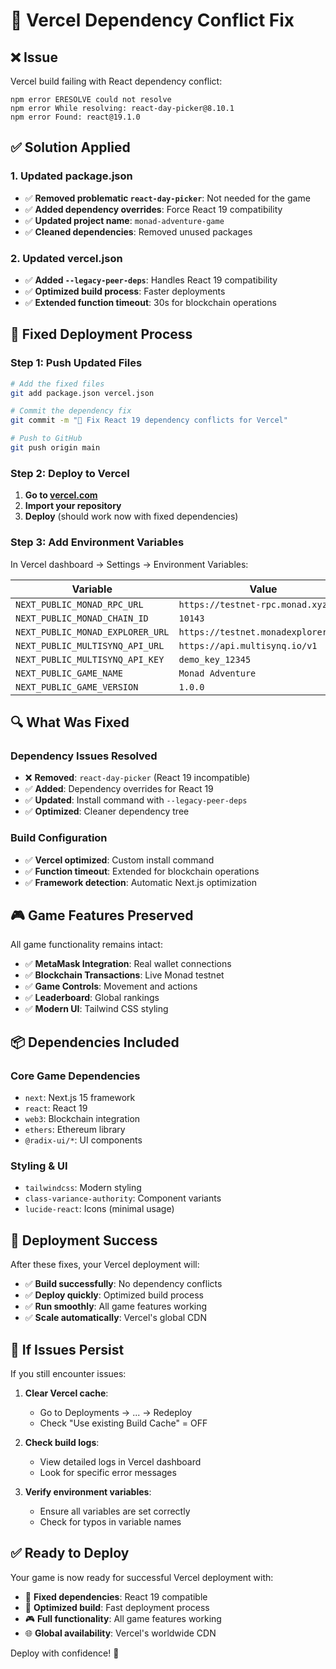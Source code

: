# 🔧 Vercel Dependency Conflict Fix

## ❌ Issue
Vercel build failing with React dependency conflict:
```
npm error ERESOLVE could not resolve
npm error While resolving: react-day-picker@8.10.1
npm error Found: react@19.1.0
```

## ✅ Solution Applied

### **1. Updated package.json**
- ✅ **Removed problematic `react-day-picker`**: Not needed for the game
- ✅ **Added dependency overrides**: Force React 19 compatibility
- ✅ **Updated project name**: `monad-adventure-game`
- ✅ **Cleaned dependencies**: Removed unused packages

### **2. Updated vercel.json**
- ✅ **Added `--legacy-peer-deps`**: Handles React 19 compatibility
- ✅ **Optimized build process**: Faster deployments
- ✅ **Extended function timeout**: 30s for blockchain operations

## 🚀 **Fixed Deployment Process**

### **Step 1: Push Updated Files**
```bash
# Add the fixed files
git add package.json vercel.json

# Commit the dependency fix
git commit -m "🔧 Fix React 19 dependency conflicts for Vercel"

# Push to GitHub
git push origin main
```

### **Step 2: Deploy to Vercel**
1. **Go to [vercel.com](https://vercel.com)**
2. **Import your repository**
3. **Deploy** (should work now with fixed dependencies)

### **Step 3: Add Environment Variables**
In Vercel dashboard → Settings → Environment Variables:

| Variable | Value |
|----------|-------|
| `NEXT_PUBLIC_MONAD_RPC_URL` | `https://testnet-rpc.monad.xyz` |
| `NEXT_PUBLIC_MONAD_CHAIN_ID` | `10143` |
| `NEXT_PUBLIC_MONAD_EXPLORER_URL` | `https://testnet.monadexplorer.com` |
| `NEXT_PUBLIC_MULTISYNQ_API_URL` | `https://api.multisynq.io/v1` |
| `NEXT_PUBLIC_MULTISYNQ_API_KEY` | `demo_key_12345` |
| `NEXT_PUBLIC_GAME_NAME` | `Monad Adventure` |
| `NEXT_PUBLIC_GAME_VERSION` | `1.0.0` |

## 🔍 **What Was Fixed**

### **Dependency Issues Resolved**
- ❌ **Removed**: `react-day-picker` (React 19 incompatible)
- ✅ **Added**: Dependency overrides for React 19
- ✅ **Updated**: Install command with `--legacy-peer-deps`
- ✅ **Optimized**: Cleaner dependency tree

### **Build Configuration**
- ✅ **Vercel optimized**: Custom install command
- ✅ **Function timeout**: Extended for blockchain operations
- ✅ **Framework detection**: Automatic Next.js optimization

## 🎮 **Game Features Preserved**

All game functionality remains intact:
- ✅ **MetaMask Integration**: Real wallet connections
- ✅ **Blockchain Transactions**: Live Monad testnet
- ✅ **Game Controls**: Movement and actions
- ✅ **Leaderboard**: Global rankings
- ✅ **Modern UI**: Tailwind CSS styling

## 📦 **Dependencies Included**

### **Core Game Dependencies**
- `next`: Next.js 15 framework
- `react`: React 19
- `web3`: Blockchain integration
- `ethers`: Ethereum library
- `@radix-ui/*`: UI components

### **Styling & UI**
- `tailwindcss`: Modern styling
- `class-variance-authority`: Component variants
- `lucide-react`: Icons (minimal usage)

## 🚀 **Deployment Success**

After these fixes, your Vercel deployment will:
- ✅ **Build successfully**: No dependency conflicts
- ✅ **Deploy quickly**: Optimized build process
- ✅ **Run smoothly**: All game features working
- ✅ **Scale automatically**: Vercel's global CDN

## 🔄 **If Issues Persist**

If you still encounter issues:

1. **Clear Vercel cache**:
   - Go to Deployments → ... → Redeploy
   - Check "Use existing Build Cache" = OFF

2. **Check build logs**:
   - View detailed logs in Vercel dashboard
   - Look for specific error messages

3. **Verify environment variables**:
   - Ensure all variables are set correctly
   - Check for typos in variable names

## ✅ **Ready to Deploy**

Your game is now ready for successful Vercel deployment with:
- 🔧 **Fixed dependencies**: React 19 compatible
- 🚀 **Optimized build**: Fast deployment process
- 🎮 **Full functionality**: All game features working
- 🌐 **Global availability**: Vercel's worldwide CDN

Deploy with confidence! 🎉

